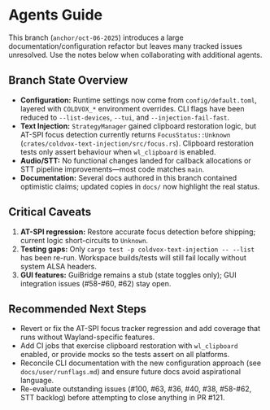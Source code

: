 # Agents Guide

This branch (`anchor/oct-06-2025`) introduces a large documentation/configuration refactor but leaves many tracked issues unresolved. Use the notes below when collaborating with additional agents.

## Branch State Overview

- **Configuration:** Runtime settings now come from `config/default.toml`, layered with `COLDVOX_*` environment overrides. CLI flags have been reduced to `--list-devices`, `--tui`, and `--injection-fail-fast`.
- **Text Injection:** `StrategyManager` gained clipboard restoration logic, but AT-SPI focus detection currently returns `FocusStatus::Unknown` (`crates/coldvox-text-injection/src/focus.rs`). Clipboard restoration tests only assert behaviour when `wl_clipboard` is enabled.
- **Audio/STT:** No functional changes landed for callback allocations or STT pipeline improvements—most code matches `main`.
- **Documentation:** Several docs authored in this branch contained optimistic claims; updated copies in `docs/` now highlight the real status.

## Critical Caveats

1. **AT-SPI regression:** Restore accurate focus detection before shipping; current logic short-circuits to `Unknown`.
2. **Testing gaps:** Only `cargo test -p coldvox-text-injection -- --list` has been re-run. Workspace builds/tests will still fail locally without system ALSA headers.
3. **GUI features:** GuiBridge remains a stub (state toggles only); GUI integration issues (#58-#60, #62) stay open.

## Recommended Next Steps

- Revert or fix the AT-SPI focus tracker regression and add coverage that runs without Wayland-specific features.
- Add CI jobs that exercise clipboard restoration with `wl_clipboard` enabled, or provide mocks so the tests assert on all platforms.
- Reconcile CLI documentation with the new configuration approach (see `docs/user/runflags.md`) and ensure future docs avoid aspirational language.
- Re-evaluate outstanding issues (#100, #63, #36, #40, #38, #58-#62, STT backlog) before attempting to close anything in PR #121.
